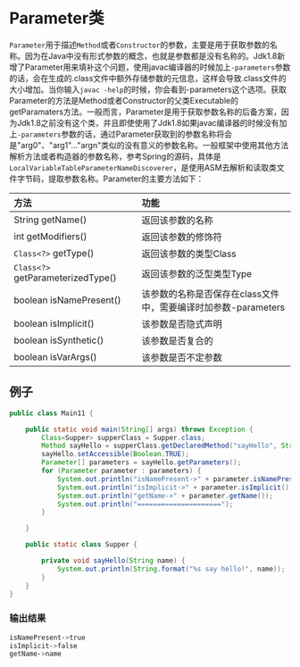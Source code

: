 # Parameter类

`Parameter`用于描述`Method`或者`Constructor`的参数，主要是用于获取参数的名称。因为在Java中没有形式参数的概念，也就是参数都是没有名称的。Jdk1.8新增了Parameter用来填补这个问题，使用javac编译器的时候加上`-parameters`参数的话，会在生成的.class文件中额外存储参数的元信息，这样会导致.class文件的大小增加。当你输入`javac -help`的时候，你会看到-parameters这个选项。获取Parameter的方法是Method或者Constructor的父类Executable的getParamaters方法。一般而言，Parameter是用于获取参数名称的后备方案，因为Jdk1.8之前没有这个类，并且即使使用了Jdk1.8如果javac编译器的时候没有加上`-parameters`参数的话，通过Parameter获取到的参数名称将会是"arg0"、"arg1"..."argn"类似的没有意义的参数名称。一般框架中使用其他方法解析方法或者构造器的参数名称，参考Spring的源码，具体是`LocalVariableTableParameterNameDiscoverer`，是使用ASM去解析和读取类文件字节码，提取参数名称。Parameter的主要方法如下：

| 方法 | 功能 |
| :--- | :--- |
| String getName\(\) | 返回该参数的名称 |
| int getModifiers\(\) | 返回该参数的修饰符 |
| `Class<?>` getType\(\) | 返回该参数的类型Class |
| `Class<?>` getParameterizedType\(\) | 返回该参数的泛型类型Type |
| boolean isNamePresent\(\) | 该参数的名称是否保存在class文件中，需要编译时加参数-parameters |
| boolean isImplicit\(\) | 该参数是否隐式声明 |
| boolean isSynthetic\(\) | 该参数是否复合的 |
| boolean isVarArgs\(\) | 该参数是否不定参数 |

## 例子

```java
public class Main11 {

    public static void main(String[] args) throws Exception {
        Class<Supper> supperClass = Supper.class;
        Method sayHello = supperClass.getDeclaredMethod("sayHello", String.class);
        sayHello.setAccessible(Boolean.TRUE);
        Parameter[] parameters = sayHello.getParameters();
        for (Parameter parameter : parameters) {
            System.out.println("isNamePresent->" + parameter.isNamePresent());
            System.out.println("isImplicit->" + parameter.isImplicit());
            System.out.println("getName->" + parameter.getName());
            System.out.println("=====================");
        }

    }

    public static class Supper {

        private void sayHello(String name) {
            System.out.println(String.format("%s say hello!", name));
        }
    }
}
```

### 输出结果

```bash
isNamePresent->true
isImplicit->false
getName->name
```

